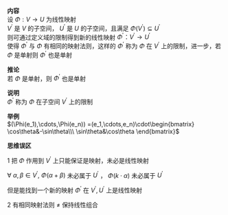 **内容**  
设 $\Phi:V\rightarrow U$ 为线性映射  
 $V^\prime$ 是 $V$ 的子空间， $U^\prime$ 是 $U$ 的子空间，且满足 $\Phi(V^\prime)\subseteq U^\prime$   
则可通过定义域的限制得到新的线性映射 $\Phi^\prime：V^\prime\rightarrow U^\prime$   
使得 $\Phi^\prime$ 与 $\Phi$ 有相同的映射法则，这样的 $\Phi^\prime$ 称为 $\Phi$ 在 $V^\prime$ 上的限制，进一步，若 $\Phi$ 是单射则 $\Phi^\prime$ 也是单射  
  
**推论**  
若 $\Phi$ 是单射，则 $\Phi^\prime$ 也是单射  
  
**说明**  
 $\Phi^\prime$ 称为 $\Phi$ 在子空间 $V^\prime$ 上的限制  
  
**举例**  
 $(\Phi(e_1),\cdots,\Phi(e_n))  
=(e_1,\cdots,e_n)\cdot\begin{bmatrix}  
\cos\theta&-\sin\theta\\\   
\sin\theta&\cos\theta  
\end{bmatrix}$   
  
**思维误区**  
  
1 把 $\Phi$ 作用到 $V^\prime$ 上只能保证是映射，未必是线性映射  
  
 $\forall\ \alpha,\beta\in V^\prime,\ \Phi(\alpha+\beta)$ 未必属于 $U^\prime$ ， $\Phi(k\cdot\alpha)$ 未必属于 $U^\prime$   
  
但是能找到一个新的映射 $\Phi^\prime$ 在 $V^\prime,U^\prime$ 上是线性映射  
  
2 有相同映射法则 $\neq$ 保持线性组合  
